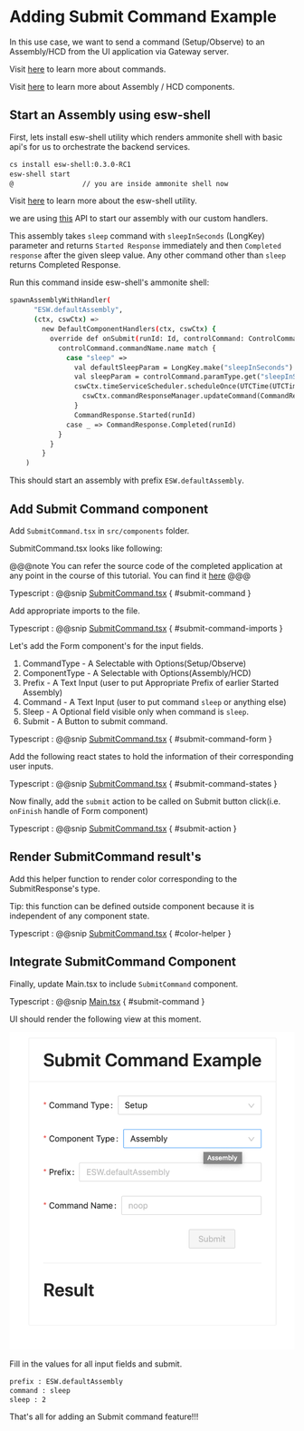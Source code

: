 # Adding Submit Command Example

In this use case, we want to send a command (Setup/Observe) to an Assembly/HCD from the UI application via Gateway server.

Visit [here](https://tmtsoftware.github.io/csw/0.1.0-SNAPSHOT/params/commands.html) to learn more about commands.

Visit [here](https://tmtsoftware.github.io/csw/0.1.0-SNAPSHOT/commons/create-component.html) to learn more about Assembly / HCD components.

## Start an Assembly using esw-shell

First, lets install esw-shell utility which renders ammonite shell with basic api's for us to orchestrate the backend services.

```bash
cs install esw-shell:0.3.0-RC1
esw-shell start 
@                 // you are inside ammonite shell now
```

Visit [here](https://tmtsoftware.github.io/esw/0.1.0-SNAPSHOT/eswshell/esw-shell.html) to learn more about the esw-shell utility.

we are using [this](https://tmtsoftware.github.io/esw/0.1.0-SNAPSHOT/eswshell/esw-shell.html#using-custom-component-handlers) API to start our assembly with our custom handlers.

This assembly takes `sleep` command with `sleepInSeconds` (LongKey) parameter and returns `Started Response` immediately and then `Completed response` after the given sleep value.
Any other command other than `sleep` returns Completed Response.

Run this command inside esw-shell's ammonite shell:

```bash
spawnAssemblyWithHandler(
      "ESW.defaultAssembly",
      (ctx, cswCtx) =>
        new DefaultComponentHandlers(ctx, cswCtx) {
          override def onSubmit(runId: Id, controlCommand: ControlCommand): CommandResponse.SubmitResponse = {
            controlCommand.commandName.name match {
              case "sleep" =>
                val defaultSleepParam = LongKey.make("sleepInSeconds").set(5)
                val sleepParam = controlCommand.paramType.get("sleepInSeconds", LongKey).getOrElse(defaultSleepParam)
                cswCtx.timeServiceScheduler.scheduleOnce(UTCTime(UTCTime.now().value.plusSeconds(sleepParam.value(0)))) {
                  cswCtx.commandResponseManager.updateCommand(CommandResponse.Completed(runId))
                }
                CommandResponse.Started(runId)
              case _ => CommandResponse.Completed(runId)
            }
          }
        }
    )
```

This should start an assembly with prefix `ESW.defaultAssembly`.

## Add Submit Command component

Add `SubmitCommand.tsx` in `src/components` folder.

SubmitCommand.tsx looks like following:

@@@note
You can refer the source code of the completed application at any point in the course of this tutorial.
You can find it [here](https:github.com/tmtsoftware/esw-ui-example)
@@@

Typescript
: @@snip [SubmitCommand.tsx](../../../../src/components/SubmitCommand.tsx) { #submit-command }

Add appropriate imports to the file.

Typescript
: @@snip [SubmitCommand.tsx](../../../../src/components/SubmitCommand.tsx) { #submit-command-imports }

Let's add the Form component's for the input fields.

1. CommandType - A Selectable with Options(Setup/Observe)
1. ComponentType - A Selectable with Options(Assembly/HCD)
1. Prefix - A Text Input (user to put Appropriate Prefix of earlier Started Assembly)
1. Command - A Text Input (user to put command `sleep` or anything else)
1. Sleep - A Optional field visible only when command is `sleep`.
1. Submit - A Button to submit command.

Typescript
: @@snip [SubmitCommand.tsx](../../../../src/components/SubmitCommand.tsx) { #submit-command-form }

Add the following react states to hold the information of their corresponding user inputs.

Typescript
: @@snip [SubmitCommand.tsx](../../../../src/components/SubmitCommand.tsx) { #submit-command-states }

Now finally, add the `submit` action to be called on Submit button click(i.e. `onFinish` handle of Form component)

Typescript
: @@snip [SubmitCommand.tsx](../../../../src/components/SubmitCommand.tsx) { #submit-action }

## Render SubmitCommand result's

Add this helper function to render color corresponding to the SubmitResponse's type.

Tip: this function can be defined outside component because it is independent of any component state.

Typescript
: @@snip [SubmitCommand.tsx](../../../../src/components/SubmitCommand.tsx) { #color-helper }

## Integrate SubmitCommand Component

Finally, update Main.tsx to include `SubmitCommand` component.

Typescript
: @@snip [Main.tsx](../../../../src/components/Main.tsx) { #submit-command }

UI should render the following view at this moment.

![submit-command.png](submit-command.png)

Fill in the values for all input fields and submit.

```text
prefix : ESW.defaultAssembly
command : sleep
sleep : 2
```

That's all for adding an Submit command feature!!!
